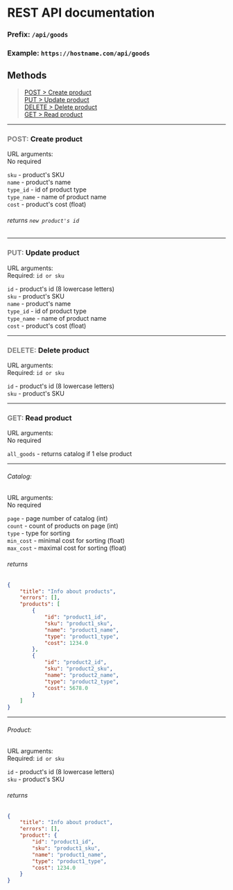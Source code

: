 # REST API documentation

### Prefix: `/api/goods`
### Example: `https://hostname.com/api/goods`


## Methods
> [POST > Create product](#POST)\
> [PUT > Update product](#PUT)\
> [DELETE > Delete product](#DELETE)\
> [GET > Read product](#GET)
---

### <a id="POST" style="color: grey">POST:</a> Create product

URL arguments:\
No required

`sku` - product's SKU\
`name` - product's name\
`type_id` - id of product type\
`type_name` - name of product name\
`cost` - product's cost (float)

###### returns `new product's id`

---

### <a id="PUT" style="color: grey">PUT:</a> Update product
URL arguments:\
Required: `id or sku`

`id` - product's id (8 lowercase letters)\
`sku` - product's SKU\
`name` - product's name\
`type_id` - id of product type\
`type_name` - name of product name\
`cost` - product's cost (float)

---

### <a id="DELETE" style="color: grey">DELETE:</a> Delete product
URL arguments:\
Required: `id or sku`

`id` - product's id (8 lowercase letters)\
`sku` - product's SKU

---

### <a id="GET" style="color: grey">GET:</a> Read product
URL arguments:\
No required

`all_goods` - returns catalog if 1 else product

---

###### Catalog:

URL arguments:\
No required

`page` - page number of catalog (int)\
`count` - count of products on page (int)\
`type` - type for sorting\
`min_cost` - minimal cost for sorting (float)\
`max_cost` - maximal cost for sorting (float)

###### returns
```json
{
    "title": "Info about products",
    "errors": [],
    "products": [
        {
            "id": "product1_id",
            "sku": "product1_sku",
            "name": "product1_name",
            "type": "product1_type",
            "cost": 1234.0
        },
        {
            "id": "product2_id",
            "sku": "product2_sku",
            "name": "product2_name",
            "type": "product2_type",
            "cost": 5678.0
        }
    ]
}
```

---

###### Product:

URL arguments:\
Required: `id or sku`

`id` - product's id (8 lowercase letters)\
`sku` - product's SKU

###### returns
```json
{
    "title": "Info about product",
    "errors": [],
    "product": {
        "id": "product1_id",
        "sku": "product1_sku",
        "name": "product1_name",
        "type": "product1_type",
        "cost": 1234.0
    }
}
```